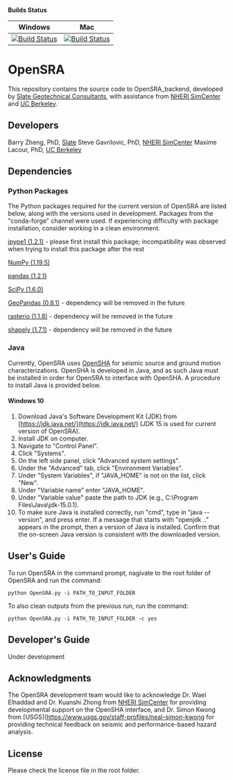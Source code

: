 **Builds Status**

| **Windows** | **Mac** |
|---|---|
[![Build Status]()]()|[![Build Status]()]()

# OpenSRA
This repository contains the source code to OpenSRA_backend, developed by [Slate Geotechnical Consultants](http://slategeotech.com/), with assistance from [NHERI SimCenter](https://simcenter.designsafe-ci.org/) and [UC Berkeley](https://ce.berkeley.edu/).

## Developers
Barry Zheng, PhD, [Slate](http://slategeotech.com/)
Steve Gavrilovic, PhD, [NHERI SimCenter](https://simcenter.designsafe-ci.org/about/people/)
Maxime Lacour, PhD, [UC Berkeley](https://www.linkedin.com/in/maxime-lacour-637a8b79)

## Dependencies

### Python Packages
The Python packages required for the current version of OpenSRA are listed below, along with the versions used in development. Packages from the "conda-forge" channel were used. If experiencing difficulty with package installation, consider working in a clean environment.

[jpype1 (1.2.1)](https://jpype.readthedocs.io/en/latest/index.html) - please first install this package; incompatibility was observed when trying to install this package after the rest

[NumPy (1.19.5)](https://numpy.org/doc/stable/)

[pandas (1.2.1)](https://pandas.pydata.org/docs/)

[SciPy (1.6.0)](https://docs.scipy.org/doc/scipy/reference/)

[GeoPandas (0.8.1)](https://geopandas.org/) - dependency will be removed in the future

[rasterio (1.1.8)](https://rasterio.readthedocs.io/en/latest/) - dependency will be removed in the future

[shapely (1.7.1)](https://shapely.readthedocs.io/en/stable/manual.html) - dependency will be removed in the future

### Java
Currently, OpenSRA uses [OpenSHA](https://opensha.org/) for seismic source and ground motion characterizations. OpenSHA is developed in Java, and as such Java must be installed in order for OpenSRA to interface with OpenSHA. A procedure to install Java is provided below.

#### Windows 10
1. Download Java's Software Development Kit (JDK) from [https://jdk.java.net/](https://jdk.java.net/) (JDK 15 is used for current version of OpenSRA).
2. Install JDK on computer.
3. Navigate to "Control Panel".
4. Click "Systems".
5. On the left side panel, click "Advanced system settings".
6. Under the "Advanced" tab, click "Environment Variables".
7. Under "System Variables", if "JAVA_HOME" is not on the list, click "New".
8. Under "Variable name" enter "JAVA_HOME".
9. Under "Variable value" paste the path to JDK (e.g., C:\Program Files\Java\jdk-15.0.1).
10. To make sure Java is installed correctly, run "cmd", type in "java --version", and press enter. If a message that starts with "openjdk .." appears in the prompt, then a version of Java is installed. Confirm that the on-screen Java version is consistent with the downloaded version.

## User's Guide
To run OpenSRA in the command prompt, nagivate to the root folder of OpenSRA and run the command:
```
python OpenSRA.py -i PATH_TO_INPUT_FOLDER
```

To also clean outputs from the previous run, run the command:
```
python OpenSRA.py -i PATH_TO_INPUT_FOLDER -c yes
```

## Developer's Guide
Under development

## Acknowledgments
The OpenSRA development team would like to acknowledge Dr. Wael Elhaddad and Dr. Kuanshi Zhong from [NHERI SimCenter](https://simcenter.designsafe-ci.org/about/people/) for providing developmental support on the OpenSHA interface, and Dr. Simon Kwong from [USGS](https://www.usgs.gov/staff-profiles/neal-simon-kwong for providing technical feedback on seismic and performance-based hazard analysis.

## License
Please check the license file in the root folder.
